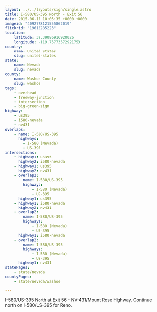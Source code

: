 ```yaml
---
layout: ../../layouts/sign/single.astro
title: I-580/US-395 North - Exit 56
date: 2015-06-15 10:05:35 +0000 +0000
imageid: "4092728121555862019"
flickrid: "19618285223"
location:
    latitude: 39.39086916920026
    longitude: -119.75773572921753
country:
    name: United States
    slug: united-states
state:
    name: Nevada
    slug: nevada
county:
    name: Washoe County
    slug: washoe
tags:
    - overhead
    - freeway-junction
    - intersection
    - big-green-sign
highway:
    - us395
    - i580-nevada
    - nv431
overlaps:
    - name: I-580/US-395
      highways:
        - I-580 (Nevada)
        - US-395
intersections:
    - highway1: us395
      highway2: i580-nevada
    - highway1: us395
      highway2: nv431
    - overlap2:
        name: I-580/US-395
        highways:
            - I-580 (Nevada)
            - US-395
      highway1: us395
    - highway1: i580-nevada
      highway2: nv431
    - overlap2:
        name: I-580/US-395
        highways:
            - I-580 (Nevada)
            - US-395
      highway1: i580-nevada
    - overlap2:
        name: I-580/US-395
        highways:
            - I-580 (Nevada)
            - US-395
      highway1: nv431
statePages:
    - state/nevada
countyPages:
    - state/nevada/washoe

---
```

I-580/US-395 North at Exit 56 - NV-431/Mount Rose Highway.  Continue north on I-580/US-395 for Reno.